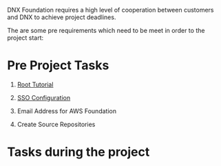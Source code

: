 DNX Foundation requires a high level of cooperation between customers and DNX to achieve project deadlines.

The are some pre requirements which need to be meet in order to the project start:

# Pre Project Tasks #
1) [Root Tutorial](DNX-Root.md)

2) [SSO Configuration](SSO-Configuration.md)

3) Email Address for AWS Foundation

4) Create Source Repositories

# Tasks during the project #



